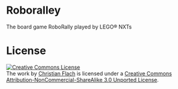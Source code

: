 Roboralley
==========

The board game RoboRally played by LEGO® NXTs

License
=======
<a rel="license" href="http://creativecommons.org/licenses/by-nc-sa/3.0/"><img alt="Creative Commons License" style="border-width:0" src="http://i.creativecommons.org/l/by-nc-sa/3.0/80x15.png" /></a><br />The work by <a xmlns:cc="http://creativecommons.org/ns#" href="https://github.com/cmfcmf/RoboRalley" property="cc:attributionName" rel="cc:attributionURL">Christian Flach</a> is licensed under a <a rel="license" href="http://creativecommons.org/licenses/by-nc-sa/3.0/">Creative Commons Attribution-NonCommercial-ShareAlike 3.0 Unported License</a>.
